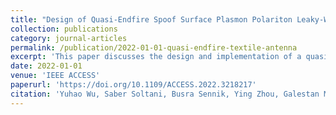 ```yaml
---
title: "Design of Quasi-Endfire Spoof Surface Plasmon Polariton Leaky-Wave Textile Wearable Antennas"
collection: publications
category: journal-articles
permalink: /publication/2022-01-01-quasi-endfire-textile-antenna
excerpt: 'This paper discusses the design and implementation of a quasi-endfire spoof surface plasmon polariton leaky-wave textile wearable antenna.'
date: 2022-01-01
venue: 'IEEE ACCESS'
paperurl: 'https://doi.org/10.1109/ACCESS.2022.3218217'
citation: 'Yuhao Wu, Saber Soltani, Busra Sennik, Ying Zhou, Galestan Mackertich-Sengerdy, Eric B. Whiting, Douglas H. Werner, Jesse S. Jur. (2022). &quot;Design of Quasi-Endfire Spoof Surface Plasmon Polariton Leaky-Wave Textile Wearable Antennas.&quot; <i>IEEE ACCESS</i>.'
---
```


